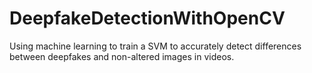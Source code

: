 # DeepfakeDetectionWithOpenCV
Using machine learning to train a SVM to accurately detect differences between deepfakes and non-altered images in videos.
